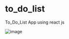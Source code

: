 # to_do_list
To_Do_List App using react js


![image](https://github.com/dineshkumarDK47/to_do_list/assets/65418912/0a70fe21-510b-440b-b1b9-549e4e41dc00)
